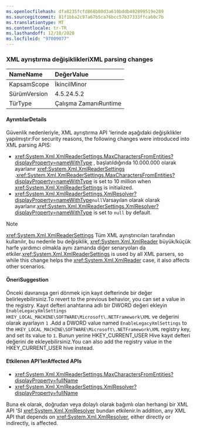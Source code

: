```yaml
---
ms.openlocfilehash: dfa8235fcfd868b80d3a610bddb492899519e289
ms.sourcegitcommit: 81f1bba2c97a67b5ca76bcc57b37333ffca60c7b
ms.translationtype: MT
ms.contentlocale: tr-TR
ms.lasthandoff: 12/10/2020
ms.locfileid: "97009077"
---
```

### <a name="xml-parsing-changes"></a><span data-ttu-id="a81b5-101">XML ayrıştırma değişiklikleri</span><span class="sxs-lookup"><span data-stu-id="a81b5-101">XML parsing changes</span></span>

| <span data-ttu-id="a81b5-102">Name</span><span class="sxs-lookup"><span data-stu-id="a81b5-102">Name</span></span>    | <span data-ttu-id="a81b5-103">Değer</span><span class="sxs-lookup"><span data-stu-id="a81b5-103">Value</span></span>   |
|:--------|:--------|
| <span data-ttu-id="a81b5-104">Kapsam</span><span class="sxs-lookup"><span data-stu-id="a81b5-104">Scope</span></span>   | <span data-ttu-id="a81b5-105">İkincil</span><span class="sxs-lookup"><span data-stu-id="a81b5-105">Minor</span></span>   |
| <span data-ttu-id="a81b5-106">Sürüm</span><span class="sxs-lookup"><span data-stu-id="a81b5-106">Version</span></span> | <span data-ttu-id="a81b5-107">4.5.2</span><span class="sxs-lookup"><span data-stu-id="a81b5-107">4.5.2</span></span>   |
| <span data-ttu-id="a81b5-108">Tür</span><span class="sxs-lookup"><span data-stu-id="a81b5-108">Type</span></span>    | <span data-ttu-id="a81b5-109">Çalışma Zamanı</span><span class="sxs-lookup"><span data-stu-id="a81b5-109">Runtime</span></span> |

#### <a name="details"></a><span data-ttu-id="a81b5-110">Ayrıntılar</span><span class="sxs-lookup"><span data-stu-id="a81b5-110">Details</span></span>

<span data-ttu-id="a81b5-111">Güvenlik nedenleriyle, XML ayrıştırma API 'lerinde aşağıdaki değişiklikler yapılmıştır:</span><span class="sxs-lookup"><span data-stu-id="a81b5-111">For security reasons, the following changes were introduced into XML parsing APIS:</span></span>

- <span data-ttu-id="a81b5-112"><xref:System.Xml.XmlReaderSettings.MaxCharactersFromEntities?displayProperty=nameWithType> , başlatıldığında 10.000.000 olarak ayarlanır <xref:System.Xml.XmlReaderSettings> .</span><span class="sxs-lookup"><span data-stu-id="a81b5-112"><xref:System.Xml.XmlReaderSettings.MaxCharactersFromEntities?displayProperty=nameWithType> is set to 10 million when <xref:System.Xml.XmlReaderSettings> is initialized.</span></span>
- <span data-ttu-id="a81b5-113"><xref:System.Xml.XmlReaderSettings.XmlResolver?displayProperty=nameWithType>`null`Varsayılan olarak olarak ayarlanır.</span><span class="sxs-lookup"><span data-stu-id="a81b5-113"><xref:System.Xml.XmlReaderSettings.XmlResolver?displayProperty=nameWithType> is set to `null` by default.</span></span>

> [!NOTE]
> <span data-ttu-id="a81b5-114"><xref:System.Xml.XmlReaderSettings> Tüm XML ayrıştırıcıları tarafından kullanılır, bu nedenle bu değişiklik, <xref:System.Xml.XmlReader> büyük/küçük harfe yardımcı olmakla aynı zamanda diğer senaryoları da etkiler.</span><span class="sxs-lookup"><span data-stu-id="a81b5-114"><xref:System.Xml.XmlReaderSettings> is used by all XML parsers, so while this change helps the <xref:System.Xml.XmlReader> case, it also affects other scenarios.</span></span>

#### <a name="suggestion"></a><span data-ttu-id="a81b5-115">Öneri</span><span class="sxs-lookup"><span data-stu-id="a81b5-115">Suggestion</span></span>

<span data-ttu-id="a81b5-116">Önceki davranışa geri dönmek için kayıt defterinde bir değer belirleyebilirsiniz.</span><span class="sxs-lookup"><span data-stu-id="a81b5-116">To revert to the previous behavior, you can set a value in the registry.</span></span> <span data-ttu-id="a81b5-117">Kayıt defteri anahtarına adlı bir DWORD değeri ekleyin `EnableLegacyXmlSettings` `HKEY_LOCAL_MACHINE\SOFTWARE\Microsoft\.NETFramework\XML` ve değerini olarak ayarlayın `1` .</span><span class="sxs-lookup"><span data-stu-id="a81b5-117">Add a DWORD value named `EnableLegacyXmlSettings` to the `HKEY_LOCAL_MACHINE\SOFTWARE\Microsoft\.NETFramework\XML` registry key, and set its value to `1`.</span></span> <span data-ttu-id="a81b5-118">Bunun yerine HKEY_CURRENT_USER Hive kayıt defteri değerini de ekleyebilirsiniz.</span><span class="sxs-lookup"><span data-stu-id="a81b5-118">You can also add the registry value in the HKEY_CURRENT_USER hive instead.</span></span>

#### <a name="affected-apis"></a><span data-ttu-id="a81b5-119">Etkilenen API’ler</span><span class="sxs-lookup"><span data-stu-id="a81b5-119">Affected APIs</span></span>

- <xref:System.Xml.XmlReaderSettings.MaxCharactersFromEntities?displayProperty=fullName>
- <xref:System.Xml.XmlReaderSettings.XmlResolver?displayProperty=fullName>

<span data-ttu-id="a81b5-120">Buna ek olarak, doğrudan veya dolaylı olarak bağımlı olan herhangi bir XML API 'SI <xref:System.Xml.XmlResolver> bundan etkilenir.</span><span class="sxs-lookup"><span data-stu-id="a81b5-120">In addition, any XML API that depends on <xref:System.Xml.XmlResolver>, either directly or indirectly, is affected.</span></span>

<!--

#### Affected APIs

- `P:System.Xml.XmlReaderSettings.MaxCharactersFromEntities`
- `P:System.Xml.XmlReaderSettings.XmlResolver`

-->
